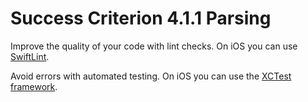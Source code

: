 # Success Criterion 4.1.1 Parsing

Improve the quality of your code with lint checks. On iOS you can use [SwiftLint](https://github.com/realm/SwiftLint).

Avoid errors with automated testing. On iOS you can use the [XCTest framework](https://www.hackingwithswift.com/articles/148/xcode-ui-testing-cheat-sheet).
